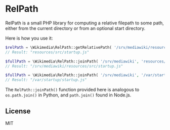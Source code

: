 RelPath
=======

RelPath is a small PHP library for computing a relative filepath to some path,
either from the current directory or from an optional start directory.

Here is how you use it:

```php
$relPath = \Wikimedia\RelPath::getRelativePath( '/srv/mediawiki/resources/src/startup.js', '/srv/mediawiki' );
// Result: "resources/src/startup.js"

$fullPath = \Wikimedia\RelPath::joinPath( '/srv/mediawiki', 'resources/src/startup.js' );
// Result: "/srv/mediawiki/resources/src/startup.js"

$fullPath = \Wikimedia\RelPath::joinPath( '/srv/mediawiki', '/var/startup/startup.js' );
// Result: "/var/startup/startup.js"
```

The `RelPath::joinPath()` function provided here is analogous to `os.path.join()` in Python,
and `path.join()` found in Node.js.

License
-------

MIT
